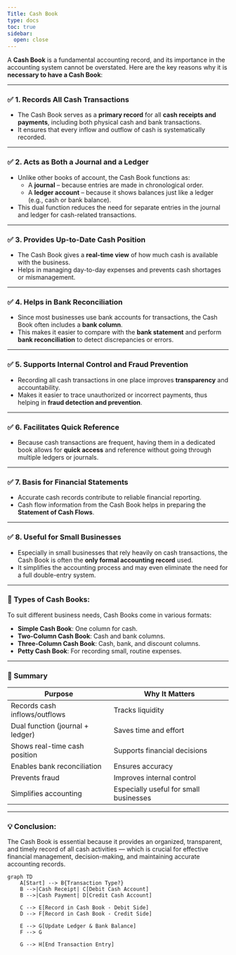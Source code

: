 ```yaml
---
Title: Cash Book
type: docs
toc: true
sidebar:
  open: close
---
```

A **Cash Book** is a fundamental accounting record, and its importance in the accounting system cannot be overstated. Here are the key reasons why it is **necessary to have a Cash Book**:

---

### ✅ 1. **Records All Cash Transactions**
- The Cash Book serves as a **primary record** for all **cash receipts and payments**, including both physical cash and bank transactions.
- It ensures that every inflow and outflow of cash is systematically recorded.

---

### ✅ 2. **Acts as Both a Journal and a Ledger**
- Unlike other books of account, the Cash Book functions as:
  - A **journal** – because entries are made in chronological order.
  - A **ledger account** – because it shows balances just like a ledger (e.g., cash or bank balance).
- This dual function reduces the need for separate entries in the journal and ledger for cash-related transactions.

---

### ✅ 3. **Provides Up-to-Date Cash Position**
- The Cash Book gives a **real-time view** of how much cash is available with the business.
- Helps in managing day-to-day expenses and prevents cash shortages or mismanagement.

---

### ✅ 4. **Helps in Bank Reconciliation**
- Since most businesses use bank accounts for transactions, the Cash Book often includes a **bank column**.
- This makes it easier to compare with the **bank statement** and perform **bank reconciliation** to detect discrepancies or errors.

---

### ✅ 5. **Supports Internal Control and Fraud Prevention**
- Recording all cash transactions in one place improves **transparency** and accountability.
- Makes it easier to trace unauthorized or incorrect payments, thus helping in **fraud detection and prevention**.

---

### ✅ 6. **Facilitates Quick Reference**
- Because cash transactions are frequent, having them in a dedicated book allows for **quick access** and reference without going through multiple ledgers or journals.

---

### ✅ 7. **Basis for Financial Statements**
- Accurate cash records contribute to reliable financial reporting.
- Cash flow information from the Cash Book helps in preparing the **Statement of Cash Flows**.

---

### ✅ 8. **Useful for Small Businesses**
- Especially in small businesses that rely heavily on cash transactions, the Cash Book is often the **only formal accounting record** used.
- It simplifies the accounting process and may even eliminate the need for a full double-entry system.

---

### 🧾 Types of Cash Books:
To suit different business needs, Cash Books come in various formats:
- **Simple Cash Book**: One column for cash.
- **Two-Column Cash Book**: Cash and bank columns.
- **Three-Column Cash Book**: Cash, bank, and discount columns.
- **Petty Cash Book**: For recording small, routine expenses.

---

### 📌 Summary

| Purpose | Why It Matters |
|--------|----------------|
| Records cash inflows/outflows | Tracks liquidity |
| Dual function (journal + ledger) | Saves time and effort |
| Shows real-time cash position | Supports financial decisions |
| Enables bank reconciliation | Ensures accuracy |
| Prevents fraud | Improves internal control |
| Simplifies accounting | Especially useful for small businesses |

---

### 💡 Conclusion:
The Cash Book is essential because it provides an organized, transparent, and timely record of all cash activities — which is crucial for effective financial management, decision-making, and maintaining accurate accounting records.

```mermaid
graph TD
    A[Start] --> B{Transaction Type?}
    B -->|Cash Receipt| C[Debit Cash Account]
    B -->|Cash Payment| D[Credit Cash Account]
    
    C --> E[Record in Cash Book - Debit Side]
    D --> F[Record in Cash Book - Credit Side]
    
    E --> G[Update Ledger & Bank Balance]
    F --> G
    
    G --> H[End Transaction Entry]
```
